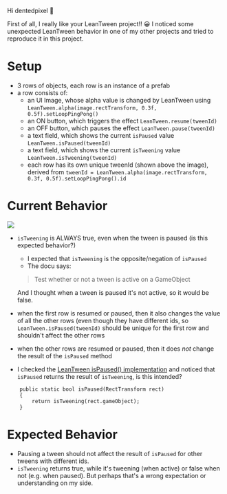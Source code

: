 Hi dentedpixel 👋

First of all, I really like your LeanTween project!! 😀
I noticed some unexpected LeanTween behavior in one of my other projects and tried to reproduce it in this project.

# Setup
* 3 rows of objects, each row is an instance of a prefab
* a row consists of:
	* an UI Image, whose alpha value is changed by LeanTween using `LeanTween.alpha(image.rectTransform, 0.3f, 0.5f).setLoopPingPong()` 
	* an ON button, which triggers the effect `LeanTween.resume(tweenId)`
	* an OFF button, which pauses the effect `LeanTween.pause(tweenId)`
	* a text field, which shows the current `isPaused` value `LeanTween.isPaused(tweenId)`
	* a text field, which shows the current `isTweening` value `LeanTween.isTweening(tweenId)`
	* each row has its own unique tweenId (shown above the image), derived from `tweenId = LeanTween.alpha(image.rectTransform, 0.3f, 0.5f).setLoopPingPong().id`

# Current Behavior
![](blink-test.gif)
* `isTweening` is ALWAYS true, even when the tween is paused (is this expected behavior?)
	* I expected that `isTweening` is the opposite/negation of `isPaused` 
	* The docu says: 
	> Test whether or not a tween is active on a GameObject
	
	And I thought when a tween is paused it's not active, so it would be false.
* when the first row is resumed or paused, then it also changes the value of all the other rows (even though they have different ids, so `LeanTween.isPaused(tweenId)` should be unique for the first row and shouldn't affect the other rows
* when the other rows are resumed or paused, then it does _not_ change the result of the `isPaused` method
* I checked the [LeanTween isPaused() implementation](https://github.com/dentedpixel/LeanTween/blob/master/Assets/LeanTween/Framework/LeanTween.cs#L837) and noticed that `isPaused` returns the result of `isTweening`, is this intended?
```
    public static bool isPaused(RectTransform rect)
    {
        return isTweening(rect.gameObject);
    }
```

# Expected Behavior
* Pausing a tween should not affect the result of `isPaused` for other tweens with different ids.
* `isTweening` returns true, while it's tweening (when active) or false when not (e.g. when paused). But perhaps that's a wrong expectation or understanding on my side.


